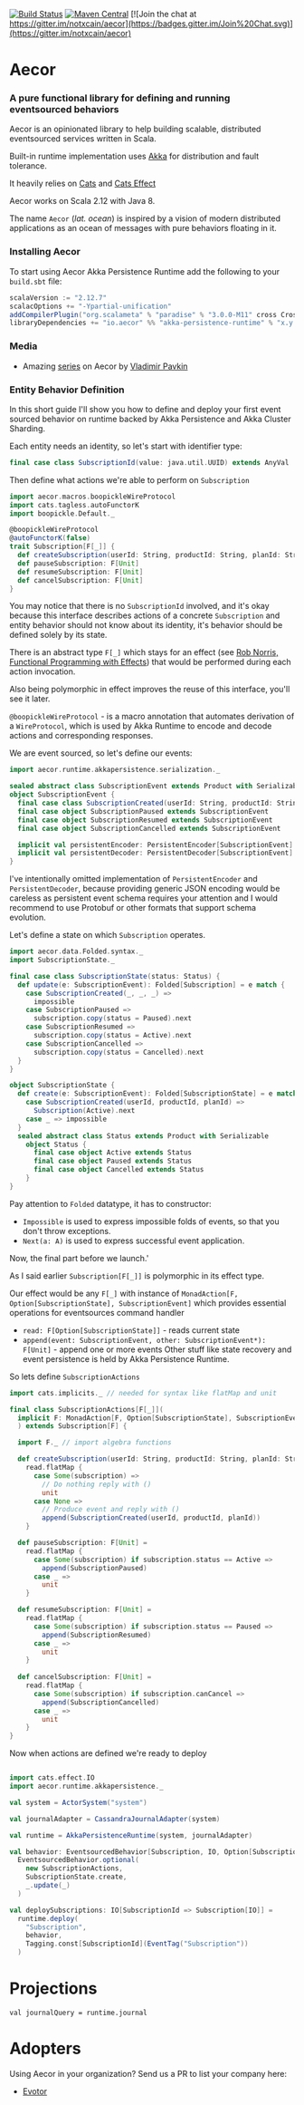 
[![Build Status](https://img.shields.io/travis/notxcain/aecor/master.svg)](https://travis-ci.org/notxcain/aecor)
[![Maven Central](https://img.shields.io/maven-central/v/io.aecor/core_2.12.svg)](https://search.maven.org/search?q=g:io.aecor%20AND%20a:core_2.12&core=gav)
[![Join the chat at https://gitter.im/notxcain/aecor](https://badges.gitter.im/Join%20Chat.svg)](https://gitter.im/notxcain/aecor)


# Aecor
### A pure functional library for defining and running eventsourced behaviors

Aecor is an opinionated library to help building scalable, distributed eventsourced services written in Scala.

Built-in runtime implementation uses [Akka](https://github.com/akka/akka) for distribution and fault tolerance.

It heavily relies on [Cats](https://github.com/typelevel/cats) and [Cats Effect](https://github.com/typelevel/cats-effect)

Aecor works on Scala 2.12 with Java 8.

The name `Aecor` (_lat. ocean_) is inspired by a vision of modern distributed applications as an ocean of messages with pure behaviors floating in it.
    
### Installing Aecor

To start using Aecor Akka Persistence Runtime add the following to your `build.sbt` file:

```scala
scalaVersion := "2.12.7"
scalacOptions += "-Ypartial-unification"
addCompilerPlugin("org.scalameta" % "paradise" % "3.0.0-M11" cross CrossVersion.full)
libraryDependencies += "io.aecor" %% "akka-persistence-runtime" % "x.y.z" // See current version on the badge above
```

### Media

- Amazing [series](https://pavkin.ru/aecor-intro) on Aecor by [Vladimir Pavkin](https://github.com/vpavkin)

### Entity Behavior Definition

In this short guide I'll show you how to define and deploy your first event sourced behavior on runtime backed by Akka Persistence and Akka Cluster Sharding.

Each entity needs an identity, so let's start with identifier type:

```scala
final case class SubscriptionId(value: java.util.UUID) extends AnyVal
```

Then define what actions we're able to perform on `Subscription`

```scala
import aecor.macros.boopickleWireProtocol
import cats.tagless.autoFunctorK
import boopickle.Default._

@boopickleWireProtocol
@autoFunctorK(false)
trait Subscription[F[_]] {
  def createSubscription(userId: String, productId: String, planId: String): F[Unit]
  def pauseSubscription: F[Unit]
  def resumeSubscription: F[Unit]
  def cancelSubscription: F[Unit]
}
```

You may notice that there is no `SubscriptionId` involved, and it's okay because this interface describes actions of a concrete `Subscription` and entity behavior should not know about its identity, it's behavior should be defined solely by its state.

There is an abstract type `F[_]` which stays for an effect (see [Rob Norris, Functional Programming with Effects](https://www.youtube.com/watch?v=po3wmq4S15A)) that would be performed during each action invocation.

Also being polymorphic in effect improves the reuse of this interface, you'll see it later.

`@boopickleWireProtocol` - is a macro annotation that automates derivation of a `WireProtocol`, which is used by Akka Runtime to encode and decode actions and corresponding responses.

We are event sourced, so let's define our events:

```scala
import aecor.runtime.akkapersistence.serialization._

sealed abstract class SubscriptionEvent extends Product with Serializable
object SubscriptionEvent {
  final case class SubscriptionCreated(userId: String, productId: String, planId: String) extends SubscriptionEvent
  final case object SubscriptionPaused extends SubscriptionEvent
  final case object SubscriptionResumed extends SubscriptionEvent
  final case object SubscriptionCancelled extends SubscriptionEvent

  implicit val persistentEncoder: PersistentEncoder[SubscriptionEvent] = ???
  implicit val persistentDecoder: PersistentDecoder[SubscriptionEvent] = ???
}
```

I've intentionally omitted implementation of `PersistentEncoder` and `PersistentDecoder`, because providing generic JSON encoding would be careless as persistent event schema requires your attention and I would recommend to use Protobuf or other formats that support schema evolution.

Let's define a state on which `Subscription` operates.

```scala
import aecor.data.Folded.syntax._
import SubscriptionState._

final case class SubscriptionState(status: Status) {
  def update(e: SubscriptionEvent): Folded[Subscription] = e match {
    case SubscriptionCreated(_, _, _) =>
      impossible
    case SubscriptionPaused =>
      subscription.copy(status = Paused).next
    case SubscriptionResumed =>
      subscription.copy(status = Active).next
    case SubscriptionCancelled =>
      subscription.copy(status = Cancelled).next
  }
}

object SubscriptionState {
  def create(e: SubscriptionEvent): Folded[SubscriptionState] = e match {
    case SubscriptionCreated(userId, productId, planId) =>
      Subscription(Active).next
    case _ => impossible
  }
  sealed abstract class Status extends Product with Serializable
    object Status {
      final case object Active extends Status
      final case object Paused extends Status
      final case object Cancelled extends Status
    }
}

```

Pay attention to `Folded` datatype, it has to constructor:
- `Impossible` is used to express impossible folds of events, so that you don't throw exceptions.
- `Next(a: A)` is used to express successful event application.


Now, the final part before we launch.'

As I said earlier `Subscription[F[_]]` is polymorphic in its effect type.

Our effect would be any `F[_]` with instance of `MonadAction[F, Option[SubscriptionState], SubscriptionEvent]` which provides essential operations for eventsources command handler
* `read: F[Option[SubscriptionState]]` - reads current state
* `append(event: SubscriptionEvent, other: SubscriptionEvent*): F[Unit]` - append one or more events
Other stuff like state recovery and event persistence is held by Akka Persistence Runtime.

So lets define `SubscriptionActions`

```scala
import cats.implicits._ // needed for syntax like flatMap and unit

final class SubscriptionActions[F[_]](
  implicit F: MonadAction[F, Option[SubscriptionState], SubscriptionEvent]
  ) extends Subscription[F] {

  import F._ // import algebra functions

  def createSubscription(userId: String, productId: String, planId: String): F[Unit] =
    read.flatMap {
      case Some(subscription) =>
        // Do nothing reply with ()
        unit
      case None =>
        // Produce event and reply with ()
        append(SubscriptionCreated(userId, productId, planId))
    }

  def pauseSubscription: F[Unit] =
    read.flatMap {
      case Some(subscription) if subscription.status == Active =>
        append(SubscriptionPaused)
      case _ =>
        unit
    }

  def resumeSubscription: F[Unit] =
    read.flatMap {
      case Some(subscription) if subscription.status == Paused =>
        append(SubscriptionResumed)
      case _ =>
        unit
    }
   
  def cancelSubscription: F[Unit] =
    read.flatMap {
      case Some(subscription) if subscription.canCancel =>
        append(SubscriptionCancelled)
      case _ =>
        unit
    }
}
```

Now when actions are defined we're ready to deploy

```scala

import cats.effect.IO
import aecor.runtime.akkapersistence._

val system = ActorSystem("system")

val journalAdapter = CassandraJournalAdapter(system)

val runtime = AkkaPersistenceRuntime(system, journalAdapter)

val behavior: EventsourcedBehavior[Subscription, IO, Option[SubscriptionState], SubscriptionEvent]  
  EventsourcedBehavior.optional(
    new SubscriptionActions,
    SubscriptionState.create,
    _.update(_)
  )

val deploySubscriptions: IO[SubscriptionId => Subscription[IO]] =
  runtime.deploy(
    "Subscription",
    behavior,
    Tagging.const[SubscriptionId](EventTag("Subscription"))
  )
```

# Projections

```
val journalQuery = runtime.journal
```

# Adopters

Using Aecor in your organization? Send us a PR to list your company here:

+ [Evotor](https://evotor.ru/)
